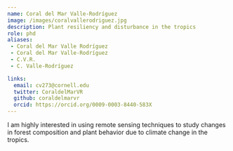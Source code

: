 ```yaml
---
name: Coral del Mar Valle-Rodríguez
image: /images/coralvallerodriguez.jpg
description: Plant resiliency and disturbance in the tropics
role: phd
aliases: 
 - Coral del Mar Valle Rodríguez
 - Coral del Mar Valle-Rodríguez
 - C.V.R.
 - C. Valle-Rodríguez

links: 
  email: cv273@cornell.edu
  twitter: CoraldelMarVR
  github: coraldelmarvr
  orcid: https://orcid.org/0009-0003-8440-583X
---
```


I am highly interested in using remote sensing techniques to study changes in forest composition and plant behavior due to climate change in the tropics.
